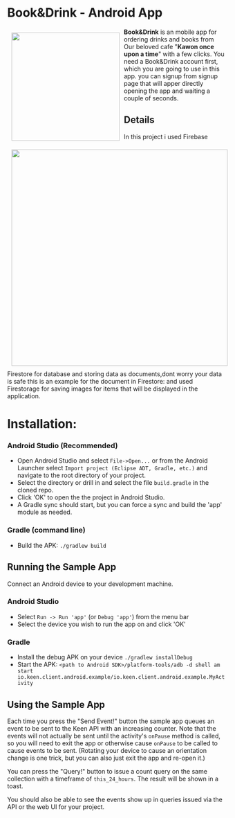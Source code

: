 # Book&Drink - Android App
<img src="https://user-images.githubusercontent.com/63399959/170885645-fa3191ff-690e-42e8-b0ab-f939aacf7b86.png" align="left"
width="250" hspace="10" vspace="10">

**Book&Drink** is an mobile app for ordering drinks and books from Our beloved cafe "<b>Kawon once upon a time</b>" with a few clicks.
You need a Book&Drink account first, which you are going to use in this app.
you can signup from signup page that will apper directly opening the app and waiting a couple of seconds.

<p align="left">
  
## Details
  <p align="right">
  <img src="https://user-images.githubusercontent.com/63399959/174493973-3d1097f1-3fe2-4143-bdb7-8be48a92b51b.png" align="left" width="500" hspace="10" vspace="10">

In this project i used Firebase Firestore for database and storing data as documents,dont worry your data is safe
  this is an example for the document in Firestore:
and used Firestorage for saving images for items that will be displayed in the application.
    
<h1>Installation:</h1>


### Android Studio (Recommended)


* Open Android Studio and select `File->Open...` or from the Android Launcher select `Import project (Eclipse ADT, Gradle, etc.)` and navigate to the root directory of your project.
* Select the directory or drill in and select the file `build.gradle` in the cloned repo.
* Click 'OK' to open the the project in Android Studio.
* A Gradle sync should start, but you can force a sync and build the 'app' module as needed.

### Gradle (command line)

* Build the APK: `./gradlew build`


## Running the Sample App

Connect an Android device to your development machine.

### Android Studio

* Select `Run -> Run 'app'` (or `Debug 'app'`) from the menu bar
* Select the device you wish to run the app on and click 'OK'

### Gradle

* Install the debug APK on your device `./gradlew installDebug`
* Start the APK: `<path to Android SDK>/platform-tools/adb -d shell am start io.keen.client.android.example/io.keen.client.android.example.MyActivity`


## Using the Sample App

Each time you press the "Send Event!" button the sample app queues an event to be sent to the Keen API with an increasing
counter. Note that the events will not actually be sent until the activity's `onPause` method is called, so you will need
to exit the app or otherwise cause `onPause` to be called to cause events to be sent. (Rotating your device to cause an
orientation change is one trick, but you can also just exit the app and re-open it.)

You can press the "Query!" button to issue a count query on the same collection with a timeframe of `this_24_hours`. The
result will be shown in a toast.

You should also be able to see the events show up in queries issued via the API or the web UI for your project.
